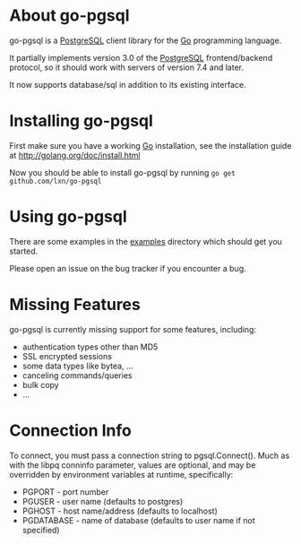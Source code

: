 About go-pgsql
==============

go-pgsql is a [PostgreSQL](http://www.postgresql.org) client library for the
[Go](http://golang.org) programming language.

It partially implements version 3.0 of the
[PostgreSQL](http://www.postgresql.org) frontend/backend protocol, so it
should work with servers of version 7.4 and later.

It now supports database/sql in addition to its existing interface.

Installing go-pgsql
===================

First make sure you have a working [Go](http://golang.org) installation, see
the installation guide at http://golang.org/doc/install.html

Now you should be able to install go-pgsql by running
`go get github.com/lxn/go-pgsql`

Using go-pgsql
==============

There are some examples in the
[examples](go-pgsql/tree/master/examples) directory which
should get you started.

Please open an issue on the bug tracker if you encounter a bug.

Missing Features
================

go-pgsql is currently missing support for some features, including:

- authentication types other than MD5
- SSL encrypted sessions
- some data types like bytea, ...
- canceling commands/queries
- bulk copy
- ...

Connection Info
================

To connect, you must pass a connection string to pgsql.Connect().
Much as with the libpq conninfo parameter, values are optional, and
may be overridden by environment variables at runtime, specifically:

- PGPORT - port number
- PGUSER - user name (defaults to postgres)
- PGHOST - host name/address (defaults to localhost)
- PGDATABASE - name of database (defaults to user name if not specified)
